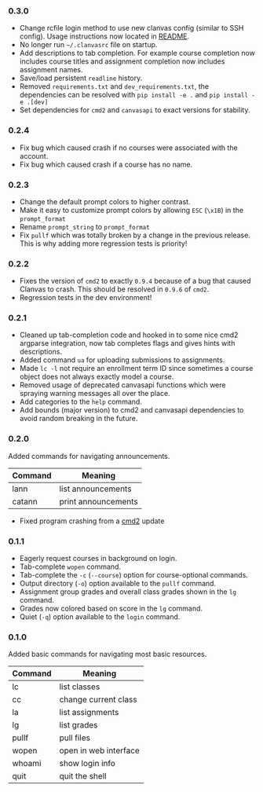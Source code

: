 ### 0.3.0
* Change rcfile login method to use new clanvas config (similar to SSH config).
Usage instructions now located in [README](README.md).
* No longer run `~/.clanvasrc` file on startup.
* Add descriptions to tab completion. For example course completion now includes
course titles and assignment completion now includes assignment names.
* Save/load persistent `readline` history.
* Removed `requirements.txt` and `dev_requirements.txt`, the dependencies can be resolved
with `pip install -e .` and `pip install -e .[dev]`
* Set dependencies for `cmd2` and `canvasapi` to exact versions for stability.   

### 0.2.4
* Fix bug which caused crash if no courses were associated with the account.
* Fix bug which caused crash if a course has no name.

### 0.2.3
* Change the default prompt colors to higher contrast.
* Make it easy to customize prompt colors by allowing `ESC` (`\x1B`) in the `prompt_format`
* Rename `prompt_string` to `prompt_format`
* Fix `pullf` which was totally broken by a change in the previous release. This is why adding more regression tests is priority!

### 0.2.2
* Fixes the version of `cmd2` to exactly `0.9.4` because of a bug that caused Clanvas to crash. This should be resolved in `0.9.6` of `cmd2`.
* Regression tests in the dev environment!

### 0.2.1

* Cleaned up tab-completion code and hooked in to some nice cmd2
argparse integration, now tab completes flags and gives hints
with descriptions.
* Added command `ua` for uploading submissions to assignments.
* Made `lc -l` not require an enrollment term ID since sometimes a
course object does not always exactly model a course.
* Removed usage of deprecated canvasapi functions which were spraying
warning messages all over the place.
* Add categories to the `help` command.
* Add bounds (major version) to cmd2 and canvasapi dependencies to avoid
random breaking in the future.

### 0.2.0

Added commands for navigating announcements.

|  Command  | Meaning               |
|-----------|-----------------------|
| lann      | list announcements    |
| catann    | print announcements   |

* Fixed program crashing from a [cmd2](https://github.com/python-cmd2/cmd2) update

### 0.1.1

* Eagerly request courses in background on login.
* Tab-complete `wopen` command.
* Tab-complete the `-c` (`--course`) option for course-optional commands.
* Output directory (`-o`) option available to the `pullf` command.
* Assignment group grades and overall class grades shown in the `lg` command.
* Grades now colored based on score in the `lg` command.
* Quiet (`-q`) option available to the `login` command.

### 0.1.0

Added basic commands for navigating most basic resources.

|  Command  | Meaning               |
|-----------|-----------------------|
| lc        | list classes          |
| cc        | change current class  |
| la        | list assignments      |
| lg        | list grades           |
| pullf     | pull files            |
| wopen     | open in web interface |
| whoami    | show login info       |
| quit      | quit the shell        |
